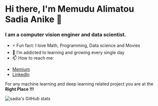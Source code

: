 # Hi there, I'm Memudu Alimatou Sadia Anike 👋

### I am a computer vision enginer and data scientist.



- ⚡ Fun fact: I love Math, Programming, Data science and Movies
- 🌱 I’m addicted to learning and growing every single day
- 📫 How to reach me: 

* [Memium](https://memudualimatou.medium.com/)
* [LinkedIn](https://www.linkedin.com/in/memudu-alimatou-sadia-542090194/)


For any machine learning and deep learning related project you are at the **Right Place !!!**



![sadia's GitHub stats](https://github-readme-stats.vercel.app/api?username=memudualimatou&show_icons=true&theme=radical)




<!--
**memudualimatou/memudualimatou** is a ✨ _special_ ✨ repository because its `README.md` (this file) appears on your GitHub profile.

Here are some ideas to get you started:

- 🔭 I’m currently working on ...
- 🌱 I’m currently learning ...
- 👯 I’m looking to collaborate on ...
- 🤔 I’m looking for help with ...
- 💬 Ask me about ...
- 📫 How to reach me: ...
- 😄 Pronouns: ...
- ⚡ Fun fact: ...
-->
